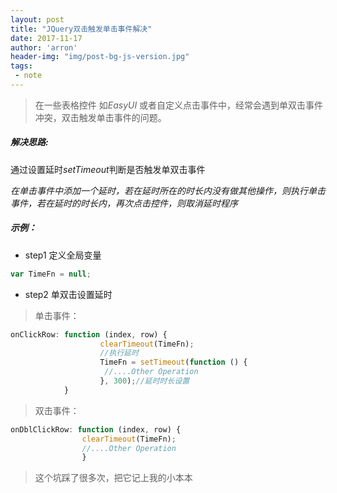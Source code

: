 ```yaml
---
layout: post
title: "JQuery双击触发单击事件解决"
date: 2017-11-17
author: 'arron'
header-img: "img/post-bg-js-version.jpg"
tags: 
 - note
---
```

> 在一些表格控件 如*EasyUI* 或者自定义点击事件中，经常会遇到单双击事件冲突，双击触发单击事件的问题。

##### 解决思路:
通过设置延时*setTimeout*判断是否触发单双击事件

*在单击事件中添加一个延时，若在延时所在的时长内没有做其他操作，则执行单击事件，若在延时的时长内，再次点击控件，则取消延时程序*

##### 示例：
- step1 定义全局变量
``` js
var TimeFn = null;
```
- step2 单双击设置延时
> 单击事件：
``` js
onClickRow: function (index, row) {
                    clearTimeout(TimeFn);
                    //执行延时
                    TimeFn = setTimeout(function () {
                     //....Other Operation
                    }, 300);//延时时长设置                    
            }
```
> 双击事件：
``` js
onDblClickRow: function (index, row) {
                clearTimeout(TimeFn);
                //....Other Operation
                }

```

> 这个坑踩了很多次，把它记上我的小本本


    